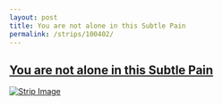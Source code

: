 ```yaml
---
layout: post
title: You are not alone in this Subtle Pain
permalink: /strips/100402/
---
```


## [You are not alone in this Subtle Pain](/strips/100402/)

<a href='../images/ph100402.jpg'><img src='../images/ph100402.jpg' alt='Strip Image' /></a>


<!-- include copyright-strip.html -->